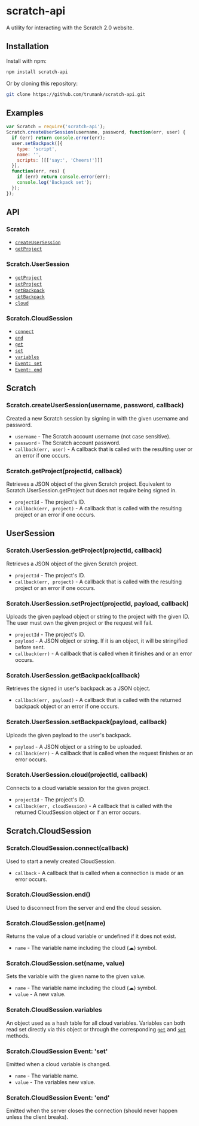 # scratch-api

A utility for interacting with the Scratch 2.0 website.

## Installation

Install with npm:

```sh
npm install scratch-api
```
Or by cloning this repository:
```sh
git clone https://github.com/trumank/scratch-api.git
```

## Examples

```javascript
var Scratch = require('scratch-api');
Scratch.createUserSession(username, password, function(err, user) {
  if (err) return console.error(err);
  user.setBackpack([{
    type: 'script',
    name: '',
    scripts: [[['say:', 'Cheers!']]]
  }],
  function(err, res) {
    if (err) return console.error(err);
    console.log('Backpack set');
  });
});
```

## API

### Scratch
* [`createUserSession`](#createUserSession)
* [`getProject`](#getProject)

### Scratch.UserSession
* [`getProject`](#UserSession.getProject)
* [`setProject`](#UserSession.setProject)
* [`getBackpack`](#UserSession.getBackpack)
* [`setBackpack`](#UserSession.setBackpack)
* [`cloud`](#UserSession.cloud)

### Scratch.CloudSession
* [`connect`](#CloudSession.connect)
* [`end`](#CloudSession.end)
* [`get`](#CloudSession.get)
* [`set`](#CloudSession.set)
* [`variables`](#CloudSession.variables)
* [`Event: set`](#CloudSession._set)
* [`Event: end`](#CloudSession._end)

## Scratch

<a name="createUserSession"></a>
### Scratch.createUserSession(username, password, callback)

Created a new Scratch session by signing in with the given username and password.

* `username` - The Scratch account username (not case sensitive).
* `password` - The Scratch account password.
* `callback(err, user)` - A callback that is called with the resulting user or an error if one occurs.

<a name="getProject"></a>
### Scratch.getProject(projectId, callback)

Retrieves a JSON object of the given Scratch project. Equivalent to Scratch.UserSession.getProject but does not require being signed in.

* `projectId` - The project's ID.
* `callback(err, project)` - A callback that is called with the resulting project or an error if one occurs.

## UserSession

<a name="UserSession.getProject"></a>
### Scratch.UserSession.getProject(projectId, callback)

Retrieves a JSON object of the given Scratch project.

* `projectId` - The project's ID.
* `callback(err, project)` - A callback that is called with the resulting project or an error if one occurs.

<a name="UserSession.setProject"></a>
### Scratch.UserSession.setProject(projectId, payload, callback)

Uploads the given payload object or string to the project with the given ID. The user must own the given project or the request will fail.

* `projectId` - The project's ID.
* `payload` - A JSON object or string. If it is an object, it will be stringified before sent.
* `callback(err)` - A callback that is called when it finishes and or an error occurs.

<a name="UserSession.getBackpack"></a>
### Scratch.UserSession.getBackpack(callback)

Retrieves the signed in user's backpack as a JSON object.

* `callback(err, payload)` - A callback that is called with the returned backpack object or an error if one occurs.

<a name="UserSession.setBackpack"></a>
### Scratch.UserSession.setBackpack(payload, callback)

Uploads the given payload to the user's backpack.

* `payload` - A JSON object or a string to be uploaded.
* `callback(err)` - A callback that is called when the request finishes or an error occurs.

<a name="UserSession.cloud"></a>
### Scratch.UserSession.cloud(projectId, callback)

Connects to a cloud variable session for the given project.

* `projectId` - The project's ID.
* `callback(err, cloudSession)` - A callback that is called with the returned CloudSession object or if an error occurs.

## Scratch.CloudSession

<a name="CloudSession.connect"></a>
### Scratch.CloudSession.connect(callback)

Used to start a newly created CloudSession.

* `callback` - A callback that is called when a connection is made or an error occurs.

<a name="CloudSession.end"></a>
### Scratch.CloudSession.end()

Used to disconnect from the server and end the cloud session.

<a name="CloudSession.get"></a>
### Scratch.CloudSession.get(name)

Returns the value of a cloud variable or undefined if it does not exist.

* `name` - The variable name including the cloud (☁) symbol.

<a name="CloudSession.set"></a>
### Scratch.CloudSession.set(name, value)

Sets the variable with the given name to the given value.

* `name` - The variable name including the cloud (☁) symbol.
* `value` - A new value.

<a name="CloudSession.variables"></a>
### Scratch.CloudSession.variables

An object used as a hash table for all cloud variables. Variables can both read set directly via this object or through the corresponding [`get`](#CloudSession.get) and [`set`](#CloudSession.set) methods.

<a name="CloudSession._set"></a>
### Scratch.CloudSession Event: 'set'

Emitted when a cloud variable is changed.

* `name` - The variable name.
* `value` - The variables new value.

<a name="CloudSession._end"></a>
### Scratch.CloudSession Event: 'end'

Emitted when the server closes the connection (should never happen unless the client breaks).
